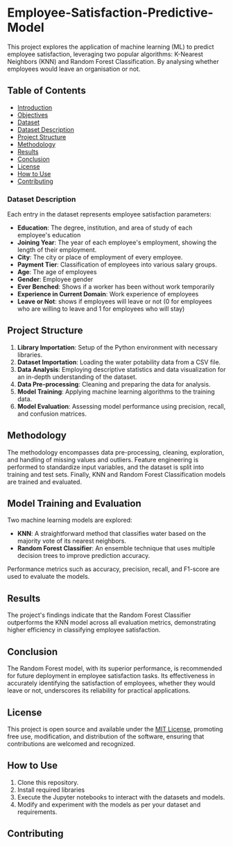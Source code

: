 # Employee-Satisfaction-Predictive-Model
This project explores the application of machine learning (ML) to predict employee satisfaction, leveraging two popular algorithms: K-Nearest Neighbors (KNN) and Random Forest Classification. By analysing whether employees would leave an organisation or not.
## Table of Contents

- [Introduction](#introduction)
- [Objectives](#objectives)
- [Dataset](#dataset)
- [Dataset Description](#dataset-description)
- [Project Structure](#project-structure)
- [Methodology](#methodology)
- [Results](#results)
- [Conclusion](#conclusion)
- [License](#license)
- [How to Use](#how-to-use)
- [Contributing](#contributing)
### Dataset Description

Each entry in the dataset represents employee satisfaction parameters:

- **Education**: The degree, institution, and area of study of each employee's education
- **Joining Year**: The year of each employee's employment, showing the length of their employment.
- **City**: The city or place of employment of every employee.
- **Payment Tier**: Classification of employees into various salary groups.
- **Age**: The age of employees
- **Gender**: Employee gender
- **Ever Benched**: Shows if a worker has been without work temporarily
- **Experience in Current Domain**: Work experience of employees
- **Leave or Not**: shows if employees will leave or not (0 for employees who are willing to leave and 1 for employees who will stay)
  
## Project Structure

1. **Library Importation**: Setup of the Python environment with necessary libraries.
2. **Dataset Importation**: Loading the water potability data from a CSV file.
3. **Data Analysis**: Employing descriptive statistics and data visualization for an in-depth understanding of the dataset.
4. **Data Pre-processing**: Cleaning and preparing the data for analysis.
5. **Model Training**: Applying machine learning algorithms to the training data.
6. **Model Evaluation**: Assessing model performance using precision, recall, and confusion matrices.

## Methodology

The methodology encompasses data pre-processing, cleaning, exploration, and handling of missing values and outliers. 
Feature engineering is performed to standardize input variables, and the dataset is split into training and test sets. Finally, 
KNN and Random Forest Classification models are trained and evaluated.

## Model Training and Evaluation

Two machine learning models are explored:

- **KNN**: A straightforward method that classifies water based on the majority vote of its nearest neighbors.
- **Random Forest Classifier**: An ensemble technique that uses multiple decision trees to improve prediction accuracy.

Performance metrics such as accuracy, precision, recall, and F1-score are used to evaluate the models.
## Results

The project's findings indicate that the Random Forest Classifier outperforms the KNN model across all evaluation metrics, demonstrating higher efficiency in classifying employee satisfaction.
## Conclusion

The Random Forest model, with its superior performance, is recommended for future deployment in employee satisfaction tasks. Its effectiveness in accurately identifying the satisfaction of employees, whether they would leave or not, underscores its reliability for practical applications.
## License

This project is open source and available under the [MIT License](LICENSE), promoting free use, modification, and distribution of the software, ensuring that contributions are welcomed and recognized.

## How to Use

1. Clone this repository.
2. Install required libraries
3. Execute the Jupyter notebooks to interact with the datasets and models.
4. Modify and experiment with the models as per your dataset and requirements.

## Contributing
